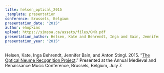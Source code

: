 ```yaml
---
title: helsen_optical_2015
_template: presentation
conference: Brussels, Belgium
presentation_date: "2015"
author: ehopkins
upload: https://simssa.ca/assets/files/ONR.pdf
presentation_author: Helsen, Kate and Behrendt, Inga and Bain, Jennifer and Stingl, Anton
presentation_year: "2015"
---
```

Helsen, Kate, Inga Behrendt, Jennifer Bain, and Anton Stingl. 2015. “<a href="https://simssa.ca/assets/files/ONR.pdf">The Optical Neume Recognition Project</a>.” Presented at the Annual Medieval and Renaissance Music Conference, Brussels, Belgium, July 7.